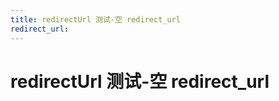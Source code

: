 ```yaml
---
title: redirectUrl 测试-空 redirect_url
redirect_url: 
---
```



# redirectUrl 测试-空 redirect_url

 


<!--HONumber=May16_HO4-->


